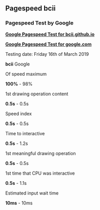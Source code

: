 ## Pagespeed bcii
### Pagespeed Test by Google
<strong><a href="https://developers.google.com/speed/pagespeed/insights/?url=https%3A%2F%2Fbcii.github.io&tab=desktop" target="_blank">Google Pagespeed Test for bcii.github.io</a></strong>

<strong><a href="https://developers.google.com/speed/pagespeed/insights/?url=https%3A%2F%2Fgoogle.com&tab=desktop" target="_blank">Google Pagespeed Test for google.com</a></strong>

Testing date: Friday 16th of March 2019

<strong>bcii</strong>  Google

Of speed maximum

<strong>100%</strong> - 98%

1st drawing operation content

<strong>0.5s</strong> - 0.5s

Speed index

<strong>0.5s</strong> - 0.5s

Time to interactive

<strong>0.5s</strong> - 1.2s

1st meaningful drawing operation

<strong>0.5s</strong> - 0.5s

1st time that CPU was interactive

<strong>0.5s</strong> - 1.1s

Estimated input wait time

<strong>10ms</strong> - 10ms
